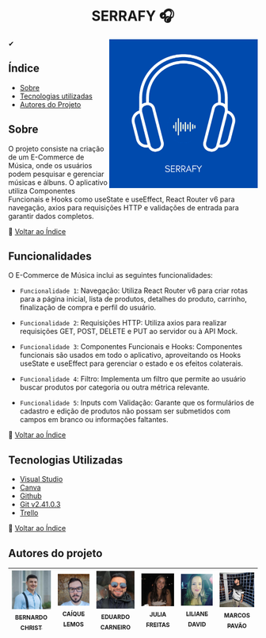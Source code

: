 <h1 align="center">
   SERRAFY 🎧
</h1>
<div align="center">
  <img align="right" width="300" height="300" src="https://github.com/BernardoChrist/devweb-grupo/blob/main/e-commerce-g6/src/assets/Serrafy.png">
</div>
 
   ✔ 
## Índice ##

- [Sobre](#sobre)
- [Tecnologias utilizadas](#tecnologias-utilizadas)
- [Autores do Projeto](#autores-do-projeto)

## Sobre
O projeto consiste na criação de um E-Commerce de Música, onde os usuários podem pesquisar e gerenciar músicas e álbuns. O aplicativo utiliza Componentes Funcionais e Hooks como useState e useEffect, React Router v6 para navegação, axios para requisições HTTP e validações de entrada para garantir dados completos.

🔄 [Voltar ao Índice](#índice)

## Funcionalidades

O E-Commerce de Música inclui as seguintes funcionalidades:

- `Funcionalidade 1`: Navegação: Utiliza React Router v6 para criar rotas para a página inicial, lista de produtos, detalhes do produto, carrinho, finalização de compra e perfil do usuário.

- `Funcionalidade 2`: Requisições HTTP: Utiliza axios para realizar requisições GET, POST, DELETE e PUT ao servidor ou à API Mock.

- `Funcionalidade 3`: Componentes Funcionais e Hooks: Componentes funcionais são usados em todo o aplicativo, aproveitando os Hooks useState e useEffect para gerenciar o estado e os efeitos colaterais.

- `Funcionalidade 4`: Filtro: Implementa um filtro que permite ao usuário buscar produtos por categoria ou outra métrica relevante.

- `Funcionalidade 5`: Inputs com Validação: Garante que os formulários de cadastro e edição de produtos não possam ser submetidos com campos em branco ou informações faltantes.

🔄 [Voltar ao Índice](#índice)

## Tecnologias Utilizadas

- [Visual Studio](https://code.visualstudio.com/)
- [Canva](https://www.canva.com/pt_br/)
- [Github](https://github.com/)
- [Git v2.41.0.3](https://git-scm.com/downloads)
- [Trello](https://trello.com/pt-BR)

🔄 [Voltar ao Índice](#índice)

## Autores do projeto

| [<img loading="lazy" src="https://github.com/BernardoChrist/devweb-grupo/blob/Develop/e-commerce-g6/src/assets/dev/bernardo.jpg" width=115><br><sub>BERNARDO CHRIST</sub>](https://github.com/BernardoChrist) | [<img loading="lazy" src="https://github.com/BernardoChrist/devweb-grupo/blob/Develop/e-commerce-g6/src/assets/dev/caique.png" width=115><br><sub>CAÍQUE LEMOS</sub>](https://github.com/caiquelms) | [<img loading="lazy" src="https://github.com/BernardoChrist/devweb-grupo/blob/Develop/e-commerce-g6/src/assets/dev/edu.png" width=115><br><sub>EDUARDO CARNEIRO</sub>](https://github.com/eduardocs90) | [<img loading="lazy" src="https://github.com/BernardoChrist/devweb-grupo/blob/Develop/e-commerce-g6/src/assets/dev/julia.jpg" width=115><br><sub>JULIA FREITAS</sub>](https://github.com/JuFMacedo) | [<img loading="lazy" src="https://github.com/BernardoChrist/devweb-grupo/blob/Develop/e-commerce-g6/src/assets/dev/lili.png" width=115><br><sub>LILIANE DAVID</sub>](https://github.com/LilianeDavid93) |[<img loading="lazy" src="https://github.com/BernardoChrist/devweb-grupo/blob/Develop/e-commerce-g6/src/assets/dev/marcos.jpg" width=115><br><sub>MARCOS PAVÃO</sub>](https://github.com/marcospavao)
| :--------------------------------------------------------------------------------------------------------------------------------------------: | :----------------------------------------------------------------------------------------------------------------------------------------------: | :-------------------------------------------------------------------------------------------------------------------------------------------: | :----------------------------------------------------------------------------------------------------------------------------------------: | :-----------------------------------------------------------------------------------------------------------------------------------------: | :----------------------------------------------------------------------------------------------------------------------------------------------: |


<br><br>

